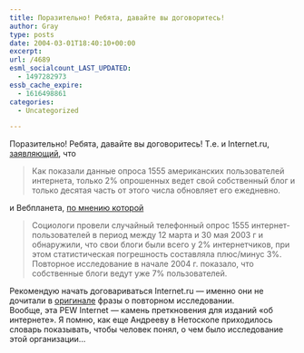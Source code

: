 ```yaml
---
title: Поразительно! Ребята, давайте вы договоритесь!
author: Gray
type: posts
date: 2004-03-01T18:40:10+00:00
excerpt:
url: /4689
esml_socialcount_LAST_UPDATED:
  - 1497282973
essb_cache_expire:
  - 1616498861
categories:
  - Uncategorized

---
```








Поразительно! Ребята, давайте вы договоритесь! Т.е. и Internet.ru, <a href="http://www.internet.ru/index.php?itemid=8983" target="_blank">заявляющий</a>, что 

> Как показали данные опроса 1555 американских пользователей интернета, только 2% опрошенных ведет свой собственный блог и только десятая часть от этого числа обновляет его ежедневно. 

и Вебпланета, <a href="http://webplanet.ru/lenta/2004/3/1/blog.html" target="_blank">по мнению которой</a>

> Социологи провели случайный телефонный опрос 1555 интернет-пользователей в период между 12 марта и 30 мая 2003 г и обнаружили, что свои блоги были всего у 2% интернетчиков, при этом статистическая погрешность составляла плюс/минус 3%. Повторное исследование в начале 2004 г. показало, что собственные блоги ведут уже 7% пользователей.

Рекомендую начать договариваться Internet.ru &#8212; именно они не дочитали в <a href="http://www.pewinternet.org/reports/reports.asp?Report=113&#038;Section=ReportLevel1&#038;Field=Level1ID&#038;ID=484" target="_blank">оригинале</a> фразы о повторном исследовании.  
Вообще, эта PEW Internet &#8212; камень преткновения для изданий &#171;об интернете&#187;. Я помню, как еще Андрееву в Нетоскопе приходилось словарь показывать, чтобы человек понял, о чем было исследование этой организации&#8230;